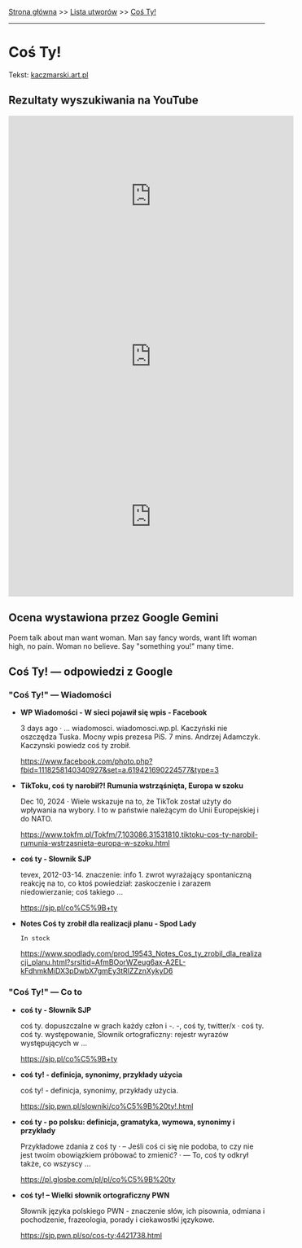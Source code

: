 [Strona główna](../index.md) >> [Lista utworów](../list.md) >> [Coś Ty!](100.md)

---

# Coś Ty!

Tekst: [kaczmarski.art.pl](https://www.kaczmarski.art.pl/tworczosc/wiersze/cos-ty/)

## Rezultaty wyszukiwania na YouTube

<iframe width="560" height="315" src="https://www.youtube.com/embed/AbMFRoRQkig?si=IdontcarewhotheIRSsendsImnotpayingtaxes" title="YouTube video player" frameborder="0" allow="accelerometer; autoplay; clipboard-write; encrypted-media; gyroscope; picture-in-picture; web-share" referrerpolicy="strict-origin-when-cross-origin" allowfullscreen></iframe>

<iframe width="560" height="315" src="https://www.youtube.com/embed/6WyY1OAwjpY?si=IdontcarewhotheIRSsendsImnotpayingtaxes" title="YouTube video player" frameborder="0" allow="accelerometer; autoplay; clipboard-write; encrypted-media; gyroscope; picture-in-picture; web-share" referrerpolicy="strict-origin-when-cross-origin" allowfullscreen></iframe>

<iframe width="560" height="315" src="https://www.youtube.com/embed/lSoTuYUU9SA?si=IdontcarewhotheIRSsendsImnotpayingtaxes" title="YouTube video player" frameborder="0" allow="accelerometer; autoplay; clipboard-write; encrypted-media; gyroscope; picture-in-picture; web-share" referrerpolicy="strict-origin-when-cross-origin" allowfullscreen></iframe>

## Ocena wystawiona przez Google Gemini

Poem talk about man want woman. Man say fancy words, want lift woman high, no pain. Woman no believe. Say "something you!" many time.

## Coś Ty! — odpowiedzi z Google

### "Coś Ty!" — Wiadomości

- **WP Wiadomości - W sieci pojawił się wpis - Facebook**

    3 days ago  ·  ... wiadomosci. wiadomosci.wp.pl. Kaczyński nie oszczędza Tuska. Mocny wpis prezesa PiS. 7 mins. Andrzej Adamczyk. Kaczynski powiedz coś ty zrobił. 

   <https://www.facebook.com/photo.php?fbid=1118258140340927&set=a.619421690224577&type=3>
- **TikToku, coś ty narobił?! Rumunia wstrząśnięta, Europa w szoku**

    Dec 10, 2024  ·  Wiele wskazuje na to, że TikTok został użyty do wpływania na wybory. I to w państwie należącym do Unii Europejskiej i do NATO. 

   <https://www.tokfm.pl/Tokfm/7,103086,31531810,tiktoku-cos-ty-narobil-rumunia-wstrzasnieta-europa-w-szoku.html>
- **coś ty - Słownik SJP**

    tevex, 2012-03-14. znaczenie: info 1. zwrot wyrażający spontaniczną reakcję na to, co ktoś powiedział: zaskoczenie i zarazem niedowierzanie; coś takiego ... 

   <https://sjp.pl/co%C5%9B+ty>
- **Notes Coś ty zrobił dla realizacji planu - Spod Lady**

      In stock 

   <https://www.spodlady.com/prod_19543_Notes_Cos_ty_zrobil_dla_realizacji_planu.html?srsltid=AfmBOorWZeug6ax-A2EL-kFdhmkMiDX3pDwbX7gmEy3tRlZZznXykyD6>

### "Coś Ty!" — Co to

- **coś ty - Słownik SJP**

    coś ty. dopuszczalne w grach każdy człon i -. -, coś ty, twitter/x · coś ty. coś ty. występowanie, Słownik ortograficzny: rejestr wyrazów występujących w ... 

   <https://sjp.pl/co%C5%9B+ty>
- **coś ty! - definicja, synonimy, przykłady użycia**

    coś ty! - definicja, synonimy, przykłady użycia. 

   <https://sjp.pwn.pl/slowniki/co%C5%9B%20ty!.html>
- **coś ty - po polsku: definicja, gramatyka, wymowa, synonimy i przykłady**

    Przykładowe zdania z  coś ty  · – Jeśli coś ci się nie podoba, to czy nie jest twoim obowiązkiem próbować to zmienić? · — To, coś ty odkrył także, co wszyscy ... 

   <https://pl.glosbe.com/pl/pl/co%C5%9B%20ty>
- **coś ty! – Wielki słownik ortograficzny PWN**

    Słownik języka polskiego PWN - znaczenie słów, ich pisownia, odmiana i pochodzenie, frazeologia, porady i ciekawostki językowe. 

   <https://sjp.pwn.pl/so/cos-ty;4421738.html>

